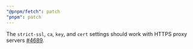 ```yaml
---
"@pnpm/fetch": patch
"pnpm": patch
---
```


The `strict-ssl`, `ca`, `key`, and `cert` settings should work with HTTPS proxy servers [#4689](https://github.com/pnpm/pnpm/issues/4689).

